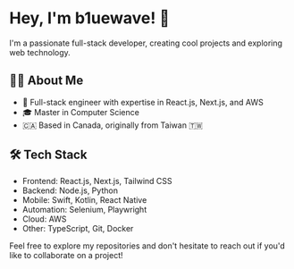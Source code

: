 <!--
**b1uewave/b1uewave** is a ✨ _special_ ✨ repository because its `README.md` (this file) appears on your GitHub profile.

Here are some ideas to get you started:

- 🔭 I’m currently working on ...
- 🌱 I’m currently learning ...
- 👯 I’m looking to collaborate on ...
- 🤔 I’m looking for help with ...
- 💬 Ask me about ...
- 📫 How to reach me: ...
- 😄 Pronouns: ...
- ⚡ Fun fact: ...
-->

# Hey, I'm b1uewave! 👋

I'm a passionate full-stack developer, creating cool projects and exploring web technology.

## 👨‍💻 About Me

- 🚀 Full-stack engineer with expertise in React.js, Next.js, and AWS
- 🎓 Master in Computer Science
- 🇨🇦 Based in Canada, originally from Taiwan 🇹🇼

<!--
- 🌱 Currently working on [Your Current Project]
- 📝 I regularly write articles on [Your Blog URL]
-->

## 🛠 Tech Stack

- Frontend: React.js, Next.js, Tailwind CSS
- Backend: Node.js, Python
- Mobile: Swift, Kotlin, React Native
- Automation: Selenium, Playwright
- Cloud: AWS
- Other: TypeScript, Git, Docker

<!--
## 📊 GitHub Stats

[You can add GitHub stats here using shields.io or other similar services]

## 📫 How to reach me

- Portfolio: [Your Portfolio URL]
- LinkedIn: [Your LinkedIn URL]
- Twitter: @[Your Twitter Handle]

## ✍️ Latest Blog Posts

[You can automatically update this section with your latest blog posts]
-->

Feel free to explore my repositories and don't hesitate to reach out if you'd like to collaborate on a project!
